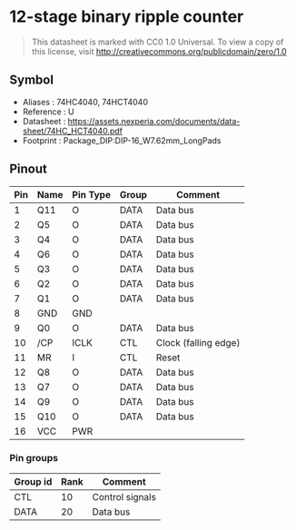 # 12-stage binary ripple counter

> This datasheet is marked with CC0 1.0
> Universal. To view a copy of this license, visit
> http://creativecommons.org/publicdomain/zero/1.0

## Symbol

* Aliases : 74HC4040, 74HCT4040
* Reference : U
* Datasheet : https://assets.nexperia.com/documents/data-sheet/74HC_HCT4040.pdf
* Footprint : Package_DIP:DIP-16_W7.62mm_LongPads

## Pinout

|Pin|Name|Pin Type|Group|Comment|
|---|---|---|---|---|
|1|Q11|O|DATA|Data bus|
|2|Q5|O|DATA|Data bus|
|3|Q4|O|DATA|Data bus|
|4|Q6|O|DATA|Data bus|
|5|Q3|O|DATA|Data bus|
|6|Q2|O|DATA|Data bus|
|7|Q1|O|DATA|Data bus|
|8|GND|GND|||
|9|Q0|O|DATA|Data bus|
|10|/CP|ICLK|CTL|Clock (falling edge)|
|11|MR|I|CTL|Reset|
|12|Q8|O|DATA|Data bus|
|13|Q7|O|DATA|Data bus|
|14|Q9|O|DATA|Data bus|
|15|Q10|O|DATA|Data bus|
|16|VCC|PWR|||

### Pin groups

|Group id|Rank|Comment|
|---|---|---|
|CTL|10|Control signals|
|DATA|20|Data bus|
